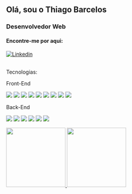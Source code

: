 <h2>Olá, sou o Thiago Barcelos</h2>

<h3>Desenvolvedor Web</h3>

<h4>Encontre-me por aqui:</h4>

<div><a  align="center"href="https://www.linkedin.com/in/thiagolbf" target="_blank"><img src="https://img.shields.io/badge/LinkedIn-0077B5?style=for-the-badge&logo=linkedin&logoColor=white" alt="Linkedin"></a> </div>
<br/>
<p>Tecnologias:</p>

<p>Front-End</p>

<img src="https://img.shields.io/badge/Redux-593D88?style=for-the-badge&logo=redux&logoColor=white"> <img src="https://img.shields.io/badge/HTML5-E34F26?style=for-the-badge&logo=html5&logoColor=white"> <img src="https://img.shields.io/badge/CSS3-1572B6?style=for-the-badge&logo=css3&logoColor=white"> <img src="https://img.shields.io/badge/JavaScript-323330?style=for-the-badge&logo=javascript&logoColor=F7DF1E"> <img src="https://img.shields.io/badge/Bootstrap-563D7C?style=for-the-badge&logo=bootstrap&logoColor=white"> <img src="https://img.shields.io/badge/TypeScript-007ACC?style=for-the-badge&logo=typescript&logoColor=white"> <img src="https://img.shields.io/badge/React-20232A?style=for-the-badge&logo=react&logoColor=61DAFB"> <img src="https://img.shields.io/badge/React_Router-CA4245?style=for-the-badge&logo=react-router&logoColor=white"> <img src="https://img.shields.io/badge/styled--components-DB7093?style=for-the-badge&logo=styled-components&logoColor=white">

<p>Back-End</p>

<img src="https://img.shields.io/badge/C%23-239120?style=for-the-badge&logo=c-sharp&logoColor=white"> <img src="https://img.shields.io/badge/Node.js-43853D?style=for-the-badge&logo=node.js&logoColor=white"> <img src="https://img.shields.io/badge/TypeScript-007ACC?style=for-the-badge&logo=typescript&logoColor=white"> <img src="https://img.shields.io/badge/Express.js-404D59?style=for-the-badge">  <img src="https://img.shields.io/badge/PostgreSQL-316192?style=for-the-badge&logo=postgresql&logoColor=white"> 
<img src="https://img.shields.io/badge/Microsoft%20SQL%20Server-CC2927?style=for-the-badge&logo=microsoft%20sql%20server&logoColor=white">

<div>
<a href="https://github.com/thiagolbf">
<img height="160em" src="https://github-readme-stats.vercel.app/api/top-langs/?username=thiagolbf&layout=compact&langs_count=7&theme=dracula"/>
<img height="160em" src="https://github-readme-stats.vercel.app/api?username=thiagolbf&show_icons=true&theme=dracula&include_all_commits=true&count_private=true"/>
</div>

